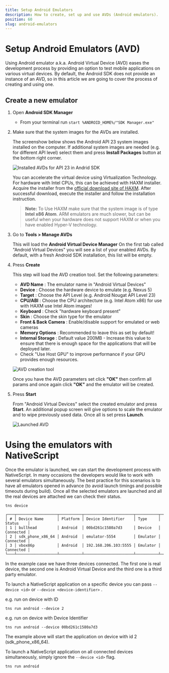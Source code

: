 ```yaml
---
title: Setup Android Emulators
description: How to create, set up and use AVDs (Android emulators).
position: 60
slug: android-emulators
---
```


# Setup Android Emulators (AVD)

Using Android emulator a.k.a. Android Virtual Device (AVD) eases the development process by providing an option
to test mobile applications on various virtual devices. By default, the Android SDK does not provide an instance of an AVD, so in this article we are going to cover the process of creating and using one.

## Create a new emulator 

1. Open **Android SDK Manager** 

     - From your terminal run  `start %ANDROID_HOME%/"SDK Manager.exe"`

2. Make sure that the system images for the AVDs are installed. 

    The screenshow below shows the Android API 23 system images installed on the computer. If additional system images are needed (e.g. for different API level) select them and press **Install Packages** button at the bottom right corner.

    ![Installed AVDs for API 23 in Andrid SDK](../img/create-avd/avd-001.png "Installed AVDs for API 23 in Andrid SDK")

    You can accelerate the virtual device using Virtualization Technology. For hardware with Intel CPUs, this can be achieved with HAXM installer. Acquire the installer from the [official download site of HAXM](https://software.intel.com/en-us/android/articles/intel-hardware-accelerated-execution-manager).
    After successful download, execute the installer and follow the installation instruction.

    > **Note:** To Use HAXM make sure that the system image is of type **Intel x86 Atom**. ARM emulators are much slower, but can be useful when your hardware does not support HAXM or when you have enabled Hyper-V technology.

3. Go to **Tools > Manage AVDs**

    This will load the **Android Virtual Device Manager** 
    On the first tab called "Android Virtual Devices" you will see a list of your enabled AVDs.
    By default, with a fresh Android SDK installation, this list will be empty. 

4. Press **Create**

    This step will load the AVD creation tool. Set the following parameters:

    - **AVD Name** : The emulator name in "Android Virtual Devices"
    - **Device** : Choose the hardware device to emulate (e.g. Nexus 5)
    - **Target** : Choose the API Level (e.g. Android Nougat API Level 23)
    - **CPU/ABI** : Choose the CPU architecture (e.g. Intel Atom x86) for use with HAXM use Intel Atom images!
    - **Keyboard** : Check "hardware keyboard present"
    - **Skin** : Choose the skin type for the emulator
    - **Front & Back Camera** : Enable/disable support for emulated or web cameras
    - **Memory Options** : Recommended to leave this as set by default!
    - **Internal Storage** : Default value 200MB - Increase this value to ensure that there is enough space for the applications that will be deployed later.
    - Check "Use Host GPU" to improve performance if your GPU provides enough resources.

    ![AVD creation tool](../img/create-avd/avd-003.png "AVD creation tool")

    Once you have the AVD parameters set click **"OK"** then confirm all params and once again click **"OK"** and the emulator will be created.

5. Press **Start**

    From "Android Virtual Devices" select the created emulator and press **Start**.
    An additional popup screen will give options to scale the emulator and to wipe previously used data.
    Once all is set press **Launch**.

    ![Launched AVD](../img/create-avd/avd-004.png "Launched AVD")

# Using the emulators with NativeScript

Once the emulator is launched, we can start the development process with NativeScript.
In many occasions the developers would like to work with several emulators simultaneously.
The best practice for this scenarios is to have all emulators opened in advance (to avoid launch timings and possible timeouts during build).
Once all the selected emulators are launched and all the real devices are attached we can check their status.

```
tns device

┌───┬──────────────────┬──────────┬──────────────────────┬──────────┬───────────┐
│ # │ Device Name      │ Platform │ Device Identifier    │ Type     │ Status    │
│ 1 │ bullhead         │ Android  │ 00bd261c1580a7d3     │ Device   │ Connected │
│ 2 │ sdk_phone_x86_64 │ Android  │ emulator-5554        │ Emulator │ Connected │
│ 3 │ vbox86p          │ Android  │ 192.168.206.103:5555 │ Emulator │ Connected │
└───┴──────────────────┴──────────┴──────────────────────┴──────────┴───────────┘
```

In the example case we have three devices connected. The first one is real device, the second one is Android Virtual Device and the third one is a third party emulator.

To launch a NativeScript application on a specific device you can pass `--device <id>` or `--device <device-identifier>` .

e.g. run on device with ID
```
tns run android --device 2
```

e.g. run on device with Device Identifier
```
tns run android --device 00bd261c1580a7d3
```

The example above will start the application on device with id 2 (sdk_phone_x86_64).

To launch a NativeScript application on all connected devices simultaneously, simply ignore the `--device <id>` flag.

```
tns run android
```











































































































































































































































































































































































































































































































































































































































































































































































